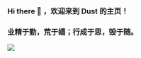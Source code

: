 ### Hi there 👋 ，欢迎来到 Dust 的主页！


### 业精于勤，荒于嬉；行成于思，毁于随。



![](https://komarev.com/ghpvc/?username=1619513467&color=brightgreen)



<!--
**1619513467/1619513467** is a ✨ _special_ ✨ repository because its `README.md` (this file) appears on your GitHub profile.

Here are some ideas to get you started:

- 🔭 I’m currently working on ...
- 🌱 I’m currently learning ...
- 👯 I’m looking to collaborate on ...
- 🤔 I’m looking for help with ...
- 💬 Ask me about ...
- 📫 How to reach me: ...
- 😄 Pronouns: ...
- ⚡ Fun fact: ...
-->

